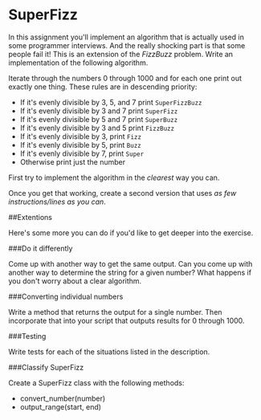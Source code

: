 # SuperFizz

In this assignment you'll implement an algorithm that is actually used in some programmer interviews. And the
really shocking part is that some people fail it! This is an extension of the *FizzBuzz* problem. Write an implementation of the following algorithm.

Iterate through the numbers 0 through 1000 and for each one print out exactly one thing. These rules are in descending priority:

* If it's evenly divisible by 3, 5, and 7 print `SuperFizzBuzz`
* If it's evenly divisible by 3 and 7 print `SuperFizz`
* If it's evenly divisible by 5 and 7 print `SuperBuzz`
* If it's evenly divisible by 3 and 5 print `FizzBuzz`
* If it's evenly divisible by 3, print `Fizz`
* If it's evenly divisible by 5, print `Buzz`
* If it's evenly divisible by 7, print `Super`
* Otherwise print just the number

First try to implement the algorithm in the *clearest* way you can.

Once you get that working, create a second version that uses *as few instructions/lines as you can*.

##Extentions

Here's some more you can do if you'd like to get deeper into the exercise.

###Do it differently

Come up with another way to get the same output. Can you come up with another way to determine the string for a given number? What happens if you don't worry about a clear algorithm.

###Converting individual numbers

Write a method that returns the output for a single number. Then incorporate that into your script that outputs results for 0 through 1000.

###Testing

Write tests for each of the situations listed in the description.

###Classify SuperFizz

Create a SuperFizz class with the following methods:

* convert_number(number)
* output_range(start, end)
